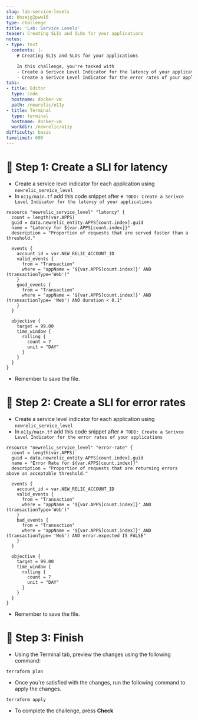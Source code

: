```yaml
---
slug: lab-service-levels
id: bhzejg2pww10
type: challenge
title: 'Lab: Service Levels'
teaser: Creating SLIs and SLOs for your applications
notes:
- type: text
  contents: |-
    # Creating SLIs and SLOs for your applications

    In this challenge, you're tasked with
    - Create a Serivce Level Indicator for the latency of your applications
    - Create a Serivce Level Indicator for the error rates of your applications
tabs:
- title: Editor
  type: code
  hostname: docker-vm
  path: /newrelic/o11y
- title: Terminal
  type: terminal
  hostname: docker-vm
  workdir: /newrelic/o11y
difficulty: basic
timelimit: 600
---
```

🧪 Step 1: Create a SLI for latency
=======================

- Create a service level indicator for each application using `newrelic_service_level`
- In `o11y/main.tf` add this code snippet after `# TODO: Create a Serivce Level Indicator for the latency of your applications`

```
resource "newrelic_service_level" "latency" {
  count = length(var.APPS)
  guid = data.newrelic_entity.APPS[count.index].guid
  name = "Latency for ${var.APPS[count.index]}"
  description = "Proportion of requests that are served faster than a threshold."

  events {
    account_id = var.NEW_RELIC_ACCOUNT_ID
    valid_events {
      from = "Transaction"
      where = "appName = '${var.APPS[count.index]}' AND (transactionType='Web')"
    }
    good_events {
      from = "Transaction"
      where = "appName = '${var.APPS[count.index]}' AND (transactionType= 'Web') AND duration < 0.1"
    }
  }

  objective {
    target = 99.00
    time_window {
      rolling {
        count = 7
        unit = "DAY"
      }
    }
  }
}
```

- Remember to save the file.

🧪 Step 2: Create a SLI for error rates
=======================

- Create a service level indicator for each application using `newrelic_service_level`
- In `o11y/main.tf` add this code snippet after `# TODO: Create a Serivce Level Indicator for the error rates of your applications`

```
resource "newrelic_service_level" "error-rate" {
  count = length(var.APPS)
  guid = data.newrelic_entity.APPS[count.index].guid
  name = "Error Rate for ${var.APPS[count.index]}"
  description = "Proportion of requests that are returning errors above an acceptable threshold."

  events {
    account_id = var.NEW_RELIC_ACCOUNT_ID
    valid_events {
      from = "Transaction"
      where = "appName = '${var.APPS[count.index]}' AND (transactionType='Web')"
    }
    bad_events {
      from = "Transaction"
      where = "appName = '${var.APPS[count.index]}' AND (transactionType= 'Web') AND error.expected IS FALSE"
    }
  }

  objective {
    target = 99.00
    time_window {
      rolling {
        count = 7
        unit = "DAY"
      }
    }
  }
}
```

- Remember to save the file.

🏁 Step 3: Finish
=======================



- Using the Terminal tab, preview the changes using the following command:

```
terraform plan
```

- Once you're satisfied with the changes, run the following command to apply the changes.

```
terraform apply
```

- To complete the challenge, press **Check**

